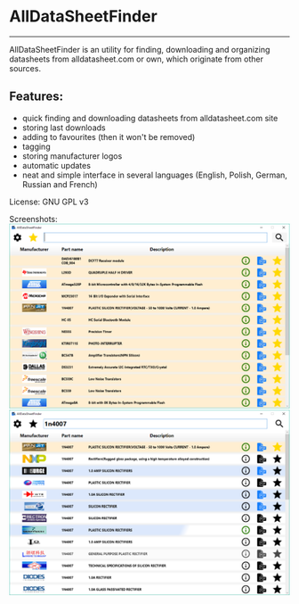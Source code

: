 # AllDataSheetFinder
---

AllDataSheetFinder is an utility for finding, downloading and organizing datasheets from alldatasheet.com or own, which originate from other sources.

## Features:

- quick finding and downloading datasheets from alldatasheet.com site
- storing last downloads
- adding to favourites (then it won't be removed)
- tagging
- storing manufacturer logos
- automatic updates
- neat and simple interface in several languages (English, Polish, German, Russian and French)

License: GNU GPL v3

Screenshots:
![Screenshot 1](screenshots/screenshot_1.png)
![Screenshot 2](screenshots/screenshot_2.png)